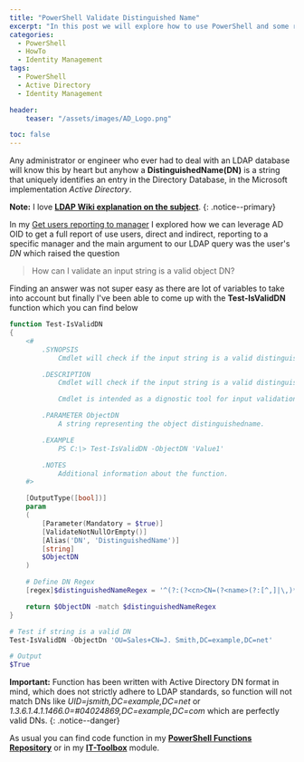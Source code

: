 ```yaml
---
title: "PowerShell Validate Distinguished Name"
excerpt: "In this post we will explore how to use PowerShell and some regex magic to check if a string is a valid distinguishedName (DN)"
categories:
  - PowerShell
  - HowTo
  - Identity Management
tags:
  - PowerShell
  - Active Directory
  - Identity Management

header:
    teaser: "/assets/images/AD_Logo.png"

toc: false
---
```


Any administrator or engineer who ever had to deal with an LDAP database will know this by heart but anyhow a **DistinguishedName(DN)** is a string that uniquely identifies an entry in the Directory Database, in the Microsoft implementation *Active Directory*.

**Note:** I love **[LDAP Wiki explanation on the subject](https://ldapwiki.com/wiki/Distinguished%20Names)**.
{: .notice--primary}

In my [Get users reporting to manager](https://pscustomobject.github.io/powershell/howto/identity%20management/Active-Directory-Get-Report-Chain/) I explored how we can leverage AD OID to get a full report of use users, direct and indirect, reporting to a specific manager and the main argument to our LDAP query was the user's *DN* which raised the question

> How can I validate an input string is a valid object DN?

Finding an answer was not super easy as there are lot of variables to take into account but finally I've been able to come up with the **Test-IsValidDN** function which you can find below

```powershell
function Test-IsValidDN
{
    <#
        .SYNOPSIS
            Cmdlet will check if the input string is a valid distinguishedname.

        .DESCRIPTION
            Cmdlet will check if the input string is a valid distinguishedname.

            Cmdlet is intended as a dignostic tool for input validation

        .PARAMETER ObjectDN
            A string representing the object distinguishedname.

        .EXAMPLE
            PS C:\> Test-IsValidDN -ObjectDN 'Value1'

        .NOTES
            Additional information about the function.
    #>

    [OutputType([bool])]
    param
    (
        [Parameter(Mandatory = $true)]
        [ValidateNotNullOrEmpty()]
        [Alias('DN', 'DistinguishedName')]
        [string]
        $ObjectDN
    )

    # Define DN Regex
    [regex]$distinguishedNameRegex = '^(?:(?<cn>CN=(?<name>(?:[^,]|\,)*)),)?(?:(?<path>(?:(?:CN|OU)=(?:[^,]|\,)+,?)+),)?(?<domain>(?:DC=(?:[^,]|\,)+,?)+)$'

    return $ObjectDN -match $distinguishedNameRegex
}

# Test if string is a valid DN
Test-IsValidDN -ObjectDn 'OU=Sales+CN=J. Smith,DC=example,DC=net'

# Output
$True
```

**Important:** Function has been written with Active Directory DN format in mind, which does not strictly adhere to LDAP standards, so function will not match DNs like *UID=jsmith,DC=example,DC=net* or *1.3.6.1.4.1.1466.0=#04024869,DC=example,DC=com* which are perfectly valid DNs.
{: .notice--danger}

As usual you can find code function in my **[PowerShell Functions Repository](https://github.com/PsCustomObject/PowerShell-Functions)** or in my **[IT-Toolbox](https://github.com/PsCustomObject/IT-ToolBox)** module.

